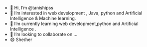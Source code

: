 - 👋 Hi, I’m @tanishipss
- 👀 I’m interested in web development , Java, python and Artificial Intelligence & Machine learning.
- 🌱 I’m currently learning web development,python and Artificial Intelligence .
- 💞️ I’m looking to collaborate on ...
- 😄 She/her
  

<!---
tanishipss/tanishipss is a ✨ special ✨ repository because its `README.md` (this file) appears on your GitHub profile.
You can click the Preview link to take a look at your changes.
--->
